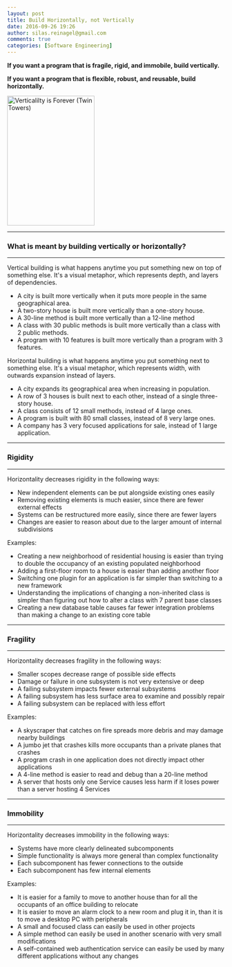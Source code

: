 ```yaml
---
layout: post
title: Build Horizontally, not Vertically
date: 2016-09-26 19:26
author: silas.reinagel@gmail.com
comments: true
categories: [Software Engineering]
---
```

<strong>If you want a program that is fragile, rigid, and immobile, build vertically.</strong>

<strong>If you want a program that is flexible, robust, and reusable, build horizontally.</strong>

<img src="http://silasreinagel.com/wp-content/uploads/2016/09/VerticaliltyIsForever-202x300.jpg" alt="Verticalilty is Forever (Twin Towers)" width="202" height="300" class="aligncenter size-medium wp-image-51" />

<hr />

<h3>What is meant by building vertically or horizontally?</h3>

<hr />

Vertical building is what happens anytime you put something new on top of something else. It's a visual metaphor, which represents depth, and layers of dependencies.

<ul>
<li>A city is built more vertically when it puts more people in the same geographical area.</li>
<li>A two-story house is built more vertically than a one-story house.</li>
<li>A 30-line method is built more vertically than a 12-line method</li>
<li>A class with 30 public methods is built more vertically than a class with 2 public methods.</li>
<li>A program with 10 features is built more vertically than a program with 3 features.</li>
</ul>

Horizontal building is what happens anytime you put something next to something else. It's a visual metaphor, which represents width, with outwards expansion instead of layers.

<ul>
<li>A city expands its geographical area when increasing in population.</li>
<li>A row of 3 houses is built next to each other, instead of a single three-story house.</li>
<li>A class consists of 12 small methods, instead of 4 large ones.</li>
<li>A program is built with 80 small classes, instead of 8 very large ones.</li>
<li>A company has 3 very focused applications for sale, instead of 1 large application.</li>
</ul>

<hr />

<h3>Rigidity</h3>

<hr />

Horizontality decreases rigidity in the following ways:

<ul>
<li>New independent elements can be put alongside existing ones easily</li>
<li>Removing existing elements is much easier, since there are fewer external effects</li>
<li>Systems can be restructured more easily, since there are fewer layers</li>
<li>Changes are easier to reason about due to the larger amount of internal subdivisions</li>
</ul>

Examples:

<ul>
<li>Creating a new neighborhood of residential housing is easier than trying to double the occupancy of an existing populated neighborhood</li>
<li>Adding a first-floor room to a house is easier than adding another floor</li>
<li>Switching one plugin for an application is far simpler than switching to a new framework</li>
<li>Understanding the implications of changing a non-inherited class is simpler than figuring out how to alter a class with 7 parent base classes</li>
<li>Creating a new database table causes far fewer integration problems than making a change to an existing core table</li>
</ul>

<hr />

<h3>Fragility</h3>

<hr />

Horizontality decreases fragility in the following ways:

<ul>
<li>Smaller scopes decrease range of possible side effects</li>
<li>Damage or failure in one subsystem is not very extensive or deep</li>
<li>A failing subsystem impacts fewer external subsystems</li>
<li>A failing subsystem has less surface area to examine and possibly repair</li>
<li>A failing subsystem can be replaced with less effort</li>
</ul>

Examples:

<ul>
<li>A skyscraper that catches on fire spreads more debris and may damage nearby buildings</li>
<li>A jumbo jet that crashes kills more occupants than a private planes that crashes</li>
<li>A program crash in one application does not directly impact other applications</li>
<li>A 4-line method is easier to read and debug than a 20-line method</li>
<li>A server that hosts only one Service causes less harm if it loses power than a server hosting 4 Services</li>
</ul>

<hr />

<h3>Immobility</h3>

<hr />

Horizontality decreases immobility in the following ways:

<ul>
<li>Systems have more clearly delineated subcomponents</li>
<li>Simple functionality is always more general than complex functionality</li>
<li>Each subcomponent has fewer connections to the outside</li>
<li>Each subcomponent has few internal elements</li>
</ul>

Examples:

<ul>
<li>It is easier for a family to move to another house than for all the occupants of an office building to relocate</li>
<li>It is easier to move an alarm clock to a new room and plug it in, than it is to move a desktop PC with peripherals</li>
<li>A small and focused class can easily be used in other projects</li>
<li>A simple method can easily be used in another scenario with very small modifications</li>
<li>A self-contained web authentication service can easily be used by many different applications without any changes</li>
</ul>

